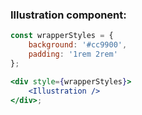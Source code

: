 ### Illustration component:

```jsx
const wrapperStyles = {
    background: '#cc9900',
    padding: '1rem 2rem'
};

<div style={wrapperStyles}>
    <Illustration />
</div>;
```
